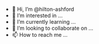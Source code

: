 - 👋 Hi, I’m @hilton-ashford
- 👀 I’m interested in ...
- 🌱 I’m currently learning ...
- 💞️ I’m looking to collaborate on ...
- 📫 How to reach me ...

<!---
hilton-ashford/hilton-ashford is a ✨ special ✨ repository because its `README.md` (this file) appears on your GitHub profile.
You can click the Preview link to take a look at your changes.
--->
